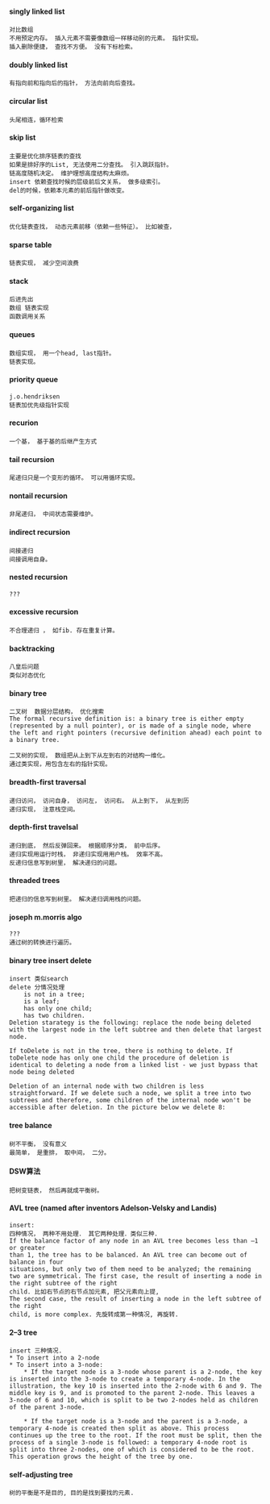 #### singly linked list
```
对比数组
不用预定内存。 插入元素不需要像数组一样移动别的元素。 指针实现。 
插入删除便捷， 查找不方便。 没有下标检索。
```


#### doubly linked list
```
有指向前和指向后的指针， 方法向前向后查找。 
```


#### circular list
```
头尾相连，循环检索
```


#### skip list
```
主要是优化排序链表的查找 
如果是排好序的List, 无法使用二分查找。 引入跳跃指针。 
链高度随机决定。 维护理想高度结构太麻烦。 
insert 依赖查找时候的层级前后文关系， 做多级索引。 
del的时候，依赖本元素的前后指针做改变。 
```



#### self-organizing list
```
优化链表查找， 动态元素前移（依赖一些特征）。 比如被查，
```



#### sparse table
```
链表实现， 减少空间浪费
```


#### stack
```
后进先出
数组 链表实现
函数调用关系
```



#### queues
```
数组实现， 用一个head, last指针。 
链表实现。 
```


#### priority queue
```
j.o.hendriksen
链表加优先级指针实现
```


#### recurion
```
一个基， 基于基的后继产生方式
```


#### tail recursion
```
尾递归只是一个变形的循环。 可以用循环实现。 
```



#### nontail recursion
```
非尾递归， 中间状态需要维护。
```


#### indirect recursion
```
间接递归
间接调用自身。 
```



#### nested recursion
```
???
```


#### excessive recursion
```
不合理递归 ， 如fib. 存在重复计算。 
```


#### backtracking
```
八皇后问题
类似对态优化
```



#### binary tree
```
二叉树  数据分层结构， 优化搜索
The formal recursive definition is: a binary tree is either empty (represented by a null pointer), or is made of a single node, where the left and right pointers (recursive definition ahead) each point to a binary tree.

二叉树的实现， 数组把从上到下从左到右的对结构一维化。 
通过类实现，用包含左右的指针实现。  
```



#### breadth-first traversal
```
递归访问， 访问自身， 访问左， 访问右。 从上到下， 从左到历
递归实现， 注意栈空间。 
```


#### depth-first travelsal
```
递归到底， 然后反弹回来。 根据顺序分类， 前中后序。 
递归实现用运行时栈， 非递归实现用用户栈。 效率不高。 
反递归信息写到树里， 解决递归的问题。 
```


#### threaded trees
```
把递归的信息写到树里。 解决递归调用栈的问题。
```



#### joseph m.morris algo
```
???
通过树的转换进行遍历。 
```


#### binary tree insert delete
```
insert 类似search
delete 分情况处理
	is not in a tree;
	is a leaf;
	has only one child;
	has two children.
Deletion starategy is the following: replace the node being deleted with the largest node in the left subtree and then delete that largest node.

If toDelete is not in the tree, there is nothing to delete. If toDelete node has only one child the procedure of deletion is identical to deleting a node from a linked list - we just bypass that node being deleted

Deletion of an internal node with two children is less straightforward. If we delete such a node, we split a tree into two subtrees and therefore, some children of the internal node won't be accessible after deletion. In the picture below we delete 8:
```


#### tree balance
```
树不平衡， 没有意义
最简单， 是重排， 取中间， 二分。 
```


#### DSW算法
```
把树变链表， 然后再就成平衡树。
```



#### AVL tree  (named after inventors Adelson-Velsky and Landis) 
```
insert: 
四种情况， 两种不用处理． 其它两种处理．类似三种. 
If the balance factor of any node in an AVL tree becomes less than –1 or greater 
than 1, the tree has to be balanced. An AVL tree can become out of balance in four 
situations, but only two of them need to be analyzed; the remaining two are symmetrical. The first case, the result of inserting a node in the right subtree of the right 
child. 比如右节点的右节点加元素, 把父元素向上提, 
The second case, the result of inserting a node in the left subtree of the right 
child, is more complex. 先旋转成第一种情况, 再旋转.  
```


#### 2–3 tree
```
insert 三种情况. 
* To insert into a 2-node
* To insert into a 3-node:
	* If the target node is a 3-node whose parent is a 2-node, the key is inserted into the 3-node to create a temporary 4-node. In the illustration, the key 10 is inserted into the 2-node with 6 and 9. The middle key is 9, and is promoted to the parent 2-node. This leaves a 3-node of 6 and 10, which is split to be two 2-nodes held as children of the parent 3-node.

	* If the target node is a 3-node and the parent is a 3-node, a temporary 4-node is created then split as above. This process continues up the tree to the root. If the root must be split, then the process of a single 3-node is followed: a temporary 4-node root is split into three 2-nodes, one of which is considered to be the root. This operation grows the height of the tree by one. 
```


#### self-adjusting tree
```
树的平衡是不是目的, 目的是找到要找的元素. 
```

#### 



